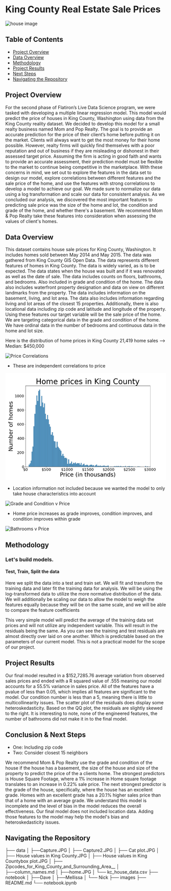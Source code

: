 # King County Real Estate Sale Prices
![house image](https://ncinj.com/wp-content/uploads/Multi-Family.jpg)

## Table of Contents
* [Project Overview](#project-overview)
* [Data Overview](#data-overview)
* [Methodology](#methodology)
* [Project Results](#project-results)
* [Next Steps](#next-steps)
* [Navigating the Repository](#navigating-the-repository)

## Project Overview
For the second phase of Flatiron’s Live Data Science program, we were tasked with developing a multiple linear regression model. This model would predict the price of houses in King County, Washington using data from the King County reality dataset. We decided to develop this model for a small realty business named Mom and Pop Realty. The goal is to provide an accurate prediction for the price of their client’s home before putting it on the market. Clients will always want to get the most money for their home possible. However, realty firms will quickly find themselves with a poor reputation and out of business if they are misleading or dishonest in their assessed target price. Assuming the firm is acting in good faith and wants to provide an accurate assessment, their prediction model must be flexible to the market to continue being competitive in the marketplace. With these concerns in mind, we set out to explore the features in the data set to design our model, explore correlations between different features and the sale price of the home, and use the features with strong correlations to develop a model to achieve our goal. We made sure to normalize our data using a log transformation and scale our data for consistent analysis. As we concluded our analysis, we discovered the most important features to predicting sale price was the size of the home and lot, the condition and grade of the home, and whether there's a basement. We recommend Mom & Pop Realty take these features into consideration when assessing the values of client's homes.

## Data Overview
This dataset contains house sale prices for King County, Washington. It includes homes sold between May 2014 and May 2015. The data was gathered from King County GIS Open Data. The data represents different features of homes in King County. The data is widely varied, as is to be expected. The data states when the house was built and if it was renovated as well as the date of sale. The data includes counts on floors, bathrooms, and bedrooms. Also included in grade and condition of the home. The data also includes waterfront property designation and data on view on different landmarks from the property. The data includes information on the basement, living, and lot area. The data also includes information regarding living and lot areas of the closest 15 properties. Additionally, there is also locational data including zip code and latitude and longitude of the property. Using these features our target variable will be the sale price of the home. We are targeting categorical data in the grade and condition of the home. We have ordinal data in the number of bedrooms and continuous data in the home and lot size.

Here is the distribution of home prices in King County
21,419 home sales --> Median: $450,000

![Price Correlations](https://user-images.githubusercontent.com/74070082/136581794-651ff990-3744-47be-91ad-f493929fd2ad.png)
- These are independent correlations to price

![House values in King County](images/House_prices.png)
- Location information not included because we wanted the model to only take house characteristics into account

![Grade and Condition v Price]('images/Grade_Condition.png')
- Home price increases as grade improves, condition improves, and condition improves within grade

![Bathrooms v Price]("images/bathrooms.png")




## Methodology
### Let's build models.
#### Test, Train, Split the data


Here we split the data into a test and train set. We will fit and transform the training data and later fit the training data for analysis. We will be using the log-transformed data to utilize the more normative distribution of the data. We will additionally be scaling our data to allow the model to weigh the features equally because they will be on the same scale, and we will be able to compare the feature coefficients

This very simple model will predict the average of the training data set prices and will not utilize any independent variable. This will result in the residuals being the same. As you can see the training and test residuals are almost directly over laid on one another. Which is predictable based on the parameters of our current model. This is not a practical model for the scope of our project.

## Project Results

Our final model resulted in a $152,7285.76 average variation from observed sales prices and ended with a R squared value of .555 meaning our model accounts for a 55.5% variance in sales price. All of the features have a pvalue of less than 0.05, which implies all features are significant to the model. Our condition number is less than a 5, meaning there is little to multicollinearity issues. The scatter plot of the residuals does display some heteroskedasticity. Based on the QQ plot, the residuals are slightly skewed to the right. It is interesting to note, none of the engineered features, the number of bathrooms did not make it in to the final model.

## Conclusion & Next Steps
- One: 
Including zip code 
- Two:
Consider closest 15 neighbors

We recommend Mom & Pop Realty use the grade and condition of the house if the house has a basement, the size of the house and size of the property to predict the price of the a clients home. The strongest predictors is House Square Footage, where a 1% increase in Home square footage translates to an increase in 0.22% sale price. The next strongest predictor is the grade of the house, specifically, where the house has an excellent grade. Homes with an excellent grade has a 20.1% higher sales price than that of a home with an average grade. We understand this model is incomplete and the level of bias in the model reduces the overall effectiveness. Our final model does not included location data. Adding those features to the model may help the model's bias and heteroskedasticity issues.

## Navigating the Repository

├── data
│           ├──Capture.JPG
│           ├── Capture2.JPG
│           ├──  Cat plot.JPG
│           ├── House values in King County.JPG
│           ├── House values in King Countybox plot.JPG
│           ├── Zipcodes_for_King_County_and_Surrounding_Area__
│           ├──column_names.md
│           ├──home.JPG
│           └── kc_house_data.csv
├── notebook
│          ├──Dave
│          ├──Mellissa
│          └── Nick
├── images
├── README.md
└── notebook.ipynb
